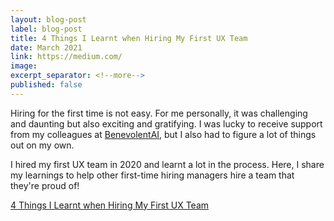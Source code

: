 ```yaml
---
layout: blog-post
label: blog-post
title: 4 Things I Learnt when Hiring My First UX Team
date: March 2021
link: https://medium.com/
image:
excerpt_separator: <!--more-->
published: false
---
```


Hiring for the first time is not easy. For me personally, it was challenging and daunting but also exciting and gratifying. I was lucky to receive support from my colleagues at <a href="https://www.benevolent.com/">BenevolentAI</a>, but I also had to figure a lot of things out on my own.

I hired my first UX team in 2020 and learnt a lot in the process. Here, I share my learnings to help other first-time hiring managers hire a team that they're proud of!

<!--more-->

[4 Things I Learnt when Hiring My First UX Team](https://medium.com/)
